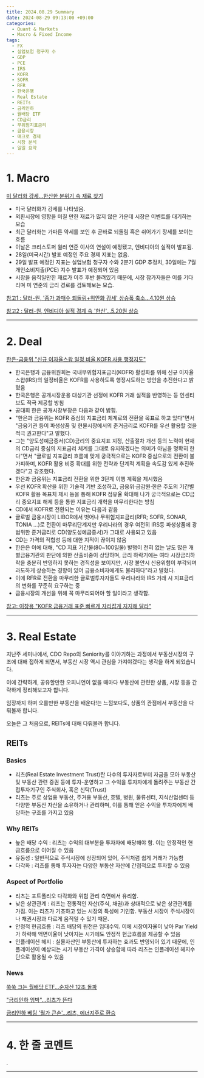 ```yaml
---
title: 2024.08.29 Summary
date: 2024-08-29 09:13:00 +09:00
categories:
  - Quant & Markets
  - Macro & Fixed Income
tags:
  - FX
  - 실업보험 청구자 수
  - GDP
  - PCE
  - IRS
  - KOFR
  - SOFR
  - RFR
  - 한국은행
  - Real Estate
  - REITs
  - 금리인하
  - 월배당 ETF
  - CD금리
  - 무위험지표금리
  - 금융시장
  - 매크로 경제
  - 시장 분석
  - 일일 요약
---
```


# 1. Macro

[미 달러화 강세...한산한 분위기 속 재료 찾기](https://news.einfomax.co.kr/news/articleView.html?idxno=4323025)

- 미국 달러화가 강세를 나타냈음.
- 외환시장에 영향을 미칠 만한 재료가 많지 않은 가운데 시장은 이벤트를 대기하는 모습
- 최근 달러화는 가파른 약세를 보인 후 곧바로 되돌림 혹은 쉬어가기 장세를 보이는 흐름
- 이날은 크리스토퍼 윌러 연준 이사의 연설이 예정됐고, 엔비디아의 실적이 발표됨.
- 28일(미국시간) 발표 예정인 주요 경제 지표는 없음.
- 29일 발표 예정인 지표는 실업보험 청구자 수와 2분기 GDP 추정치, 30일에는 7월 개인소비지출(PCE) 지수 발표가 예정되어 있음
- 시장을 움직일만한 재료가 이주 후반 몰려있기 때문에, 시장 참가자들은 이를 기다리며 미 연준의 금리 경로를 검토해보는 모습.

[참고1 : 달러-원, '종가 과매수 되돌림+위안화 강세' 상승폭 축소...4.10원 상승](https://news.einfomax.co.kr/news/articleView.html?idxno=4323022)

[참고2 : 달러-원, 엔비디아 실적 경계 속 '한산'...5.20원 상승](https://news.einfomax.co.kr/news/articleView.html?idxno=4323023)

---

# 2. Deal

[한은-금융위 "신규 이자율스왑 일정 비율 KOFR 사용 행정지도"](https://news.einfomax.co.kr/news/articleView.html?idxno=4322990)

- 한국은행과 금융위원회는 국내무위험지표금리(KOFR) 활성화를 위해 신규 이자율스왑(IRS)의 일정비율은 KOFR를 사용하도록 행정시도하는 방안을 추진한다고 밝혔음
- 한국은행은 공개시장운용 대상기관 선정에 KOFR 거래 실적을 반영하는 등 인센티브도 적극 제공할 방침
- 공대희 한은 공개시장부장은 다음과 같이 밝힘.
- "한은과 금융위는 KOFR 중심의 지표금리 체계로의 전환을 목표로 하고 있다"면서 "금융기관 등이 파생상품 및 현물시장에서의 준거금리로 KOFR를 우선 활용할 것을 적극 권고한다"고 말했다.
- 그는 "양도성예금증서(CD)금리의 중요지표 지정, 산출절차 개선 등의 노력이 현재의 CD금리 중심의 지표금리 체계를 그대로 유지하겠다는 의미가 아님을 명확히 한다"면서 "글로벌 지표금리 흐름에 맞게 궁극적으로는 KOFR 중심으로의 전환이 불가피하며, KOFR 활용 비중 확대를 위한 전략과 단계적 계획을 속도감 있게 추진하겠다"고 강조했다.
- 한은과 금융위는 지표금리 전환을 위한 3단계 이행 계획을 제시했음
- 우선 KOFR 확산을 위한 기술적 기반 조성하고, 금융위·금감원·한은 주도의 기간별 KOFR 활용 목표치 제시 등을 통해 KOFR 점유율 확대해 나가 궁극적으로는 CD금리 중요지표 해제 등을 통한 지표금리 개혁을 마무리한다는 방침
- CD에서 KOFR로 전환되는 이유는 다음과 같음
- 글로벌 금융시장이 LIBOR에서 벗어나 무위험지표금리(RFR; SOFR, SONAR, TONIA ...)로 전환이 마무리단계지만 우리나라의 경우 여전히 IRS등 파생상품에 광범위한 준거금리로 CD(양도성예금증서)가 그대로 사용되고 있음
- CD는 가격의 적합성 등에 대한 지적이 끊이지 않음
- 한은은 이에 대해, "CD 지표 기간물(80~100일물) 발행이 전혀 없는 날도 많은 개별금융기관의 판단에 의한 산출비중이 상당하며, 금리 하락기에는 여타 시장금리하락을 충분히 반영하지 못하는 경직성을 보이지만, 시장 불안시 신용위험이 부각되며 과도하게 상승하는 경향이 있어 금융소비자에게도 불리하다"라고 발혔다.
- 이에 RFR로 전환을 마무리한 글로벌투자자들도 우리나라와 IRS 거래 시 지표금리의 변화를 꾸준히 요구하는 중
- 금융시장의 개선을 위해 꼭 마무리되어야 할 일이라고 생각함.

[참고: 이창용 "KOFR 금융거래 표준 빠르게 자리잡게 지지해 달라"](https://news.einfomax.co.kr/news/articleView.html?idxno=4322991)

---

# 3. Real Estate

지난주 세미나에서, CDO Repo의 Seniority를 이야기하는 과정에서 부동산시장의 구조에 대해 접하게 되면서, 부동산 시장 역시 관심을 가져야겠다는 생각을 하게 되었습니다.

이에 간략하게, 공유할만한 오피니언이 없을 때마다 부동산에 관련한 상품, 시장 등을 간략하게 정리해보고자 합니다.

임장까지 하며 오를만한 부동산을 배운다!는 느낌보다도, 상품의 관점에서 부동산을 다뤄볼까 합니다.

오늘은 그 처음으로, REITs에 대해 다뤄볼까 합니다.

## REITs

### Basics

- 리츠(Real Estate Investment Trust)란 다수의 투자자로부터 자금을 모아 부동산 및 부동산 관련 증권 등에 투자-운영하고 그 수익을 투자자에게 돌려주는 부동산 간접투자기구인 주식회사, 혹은 신탁(Trust)
- 리츠는 주로 상업용 부동산, 주거용 부동산, 호텔, 병원, 물류센터, 지식산업센터 등 다양한 부동산 자산을 소유하거나 관리하며, 이를 통해 얻은 수익을 투자자에게 배당하는 구조를 가지고 있음

### Why REITs

- 높은 배당 수익 : 리츠는 수익의 대부분을 투자자에 배당해야 함. 이는 안정적인 현금흐름으로 이어질 수 있음
- 유동성 : 일반적으로 주식시장에 상장되어 있어, 주식처럼 쉽게 거래가 가능함
- 다각화 : 리츠를 통해 투자자는 다양한 부동산 자산에 간접적으로 투자할 수 있음

### Aspect of Portfolio

- 리츠는 포트폴리오 다각화와 위험 관리 측면에서 유리함.
- 낮은 상관관계 : 리츠는 전통적인 자산(주식, 채권)과 상대적으로 낮은 상관관계를 가짐. 이는 리츠가 기초하고 있는 시장의 특성에 기인함. 부동산 시장이 주식시장이나 채권시장과 다르게 움직일 수 있기 때문.
- 안정적 현금흐름 : 리츠 배당의 원천은 임대수익. 이에 시장이자율이 낮아 Par Yield가 하락해 액면이율이 낮아지는 시기에도 안정적 현금흐름을 제공할 수 있음
- 인플레이션 헤지 : 실물자산인 부동산에 투자하는 효과도 반영되어 있기 때문에, 인플레이션이 예상되는 시기 부동산 가격이 상승함에 따라 리츠는 인플레이션 헤지수단으로 활용될 수 있음

### News

[쑥쑥 크는 월배당 ETF...순자산 12조 돌파](https://news.einfomax.co.kr/news/articleView.html?idxno=4322332)

["금리인하 임박"...리츠가 뜬다](https://www.newsis.com/view/NISX20240827_0002864023)

[금리인하 베팅 '월가 큰손'...리츠, 에너지주로 환승](https://www.mk.co.kr/news/stock/11100069)

---

# 4. 한 줄 코멘트

.

---